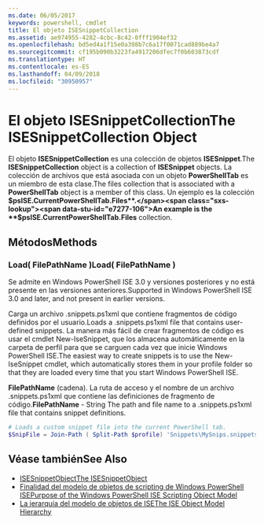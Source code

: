 ```yaml
---
ms.date: 06/05/2017
keywords: powershell, cmdlet
title: El objeto ISESnippetCollection
ms.assetid: ae974955-4282-4cbc-8c42-0fff1904ef32
ms.openlocfilehash: bd5ed4a1f15e0a398b7c6a17f0071cad889be4a7
ms.sourcegitcommit: cf195b090b3223fa4917206dfec7f0b603873cdf
ms.translationtype: HT
ms.contentlocale: es-ES
ms.lasthandoff: 04/09/2018
ms.locfileid: "30950957"
---
```

# <a name="the-isesnippetcollection-object"></a><span data-ttu-id="e7277-103">El objeto ISESnippetCollection</span><span class="sxs-lookup"><span data-stu-id="e7277-103">The ISESnippetCollection Object</span></span>

<span data-ttu-id="e7277-104">El objeto **ISESnippetCollection** es una colección de objetos **ISESnippet**.</span><span class="sxs-lookup"><span data-stu-id="e7277-104">The **ISESnippetCollection** object is a collection of **ISESnippet** objects.</span></span> <span data-ttu-id="e7277-105">La colección de archivos que está asociada con un objeto **PowerShellTab** es un miembro de esta clase.</span><span class="sxs-lookup"><span data-stu-id="e7277-105">The files collection that is associated with a **PowerShellTab** object is a member of this class.</span></span> <span data-ttu-id="e7277-106">Un ejemplo es la colección **$psISE.CurrentPowerShellTab.Files**.</span><span class="sxs-lookup"><span data-stu-id="e7277-106">An example is the **$psISE.CurrentPowerShellTab.Files** collection.</span></span>

## <a name="methods"></a><span data-ttu-id="e7277-107">Métodos</span><span class="sxs-lookup"><span data-stu-id="e7277-107">Methods</span></span>

### <a name="load-filepathname-"></a><span data-ttu-id="e7277-108">Load\( FilePathName \)</span><span class="sxs-lookup"><span data-stu-id="e7277-108">Load\( FilePathName \)</span></span>

<span data-ttu-id="e7277-109">Se admite en Windows PowerShell ISE 3.0 y versiones posteriores y no está presente en las versiones anteriores.</span><span class="sxs-lookup"><span data-stu-id="e7277-109">Supported in Windows PowerShell ISE 3.0 and later, and not present in earlier versions.</span></span>

<span data-ttu-id="e7277-110">Carga un archivo .snippets.ps1xml que contiene fragmentos de código definidos por el usuario.</span><span class="sxs-lookup"><span data-stu-id="e7277-110">Loads a .snippets.ps1xml file that contains user-defined snippets.</span></span> <span data-ttu-id="e7277-111">La manera más fácil de crear fragmentos de código es usar el cmdlet New\-IseSnippet, que los almacena automáticamente en la carpeta de perfil para que se carguen cada vez que inicie Windows PowerShell ISE.</span><span class="sxs-lookup"><span data-stu-id="e7277-111">The easiest way to create snippets is to use the New-IseSnippet cmdlet, which automatically stores them in your profile folder so that they are loaded every time that you start Windows PowerShell ISE.</span></span>

<span data-ttu-id="e7277-112">**FilePathName** (cadena). La ruta de acceso y el nombre de un archivo .snippets.ps1xml que contiene las definiciones de fragmento de código.</span><span class="sxs-lookup"><span data-stu-id="e7277-112">**FilePathName** - String The path and file name to a .snippets.ps1xml file that contains snippet definitions.</span></span>

```powershell
# Loads a custom snippet file into the current PowerShell tab.
$SnipFile = Join-Path ( Split-Path $profile) 'Snippets\MySnips.snippets.ps1xml' $psISE.CurrentPowerShellTab.Snippets.Add($SnipPath)
```

## <a name="see-also"></a><span data-ttu-id="e7277-113">Véase también</span><span class="sxs-lookup"><span data-stu-id="e7277-113">See Also</span></span>

- [<span data-ttu-id="e7277-114">ISESnippetObject</span><span class="sxs-lookup"><span data-stu-id="e7277-114">The ISESnippetObject</span></span>](The-ISESnippetObject.md)
- [<span data-ttu-id="e7277-115">Finalidad del modelo de objetos de scripting de Windows PowerShell ISE</span><span class="sxs-lookup"><span data-stu-id="e7277-115">Purpose of the Windows PowerShell ISE Scripting Object Model</span></span>](Purpose-of-the-Windows-PowerShell-ISE-Scripting-Object-Model.md)
- [<span data-ttu-id="e7277-116">La jerarquía del modelo de objetos de ISE</span><span class="sxs-lookup"><span data-stu-id="e7277-116">The ISE Object Model Hierarchy</span></span>](The-ISE-Object-Model-Hierarchy.md)
